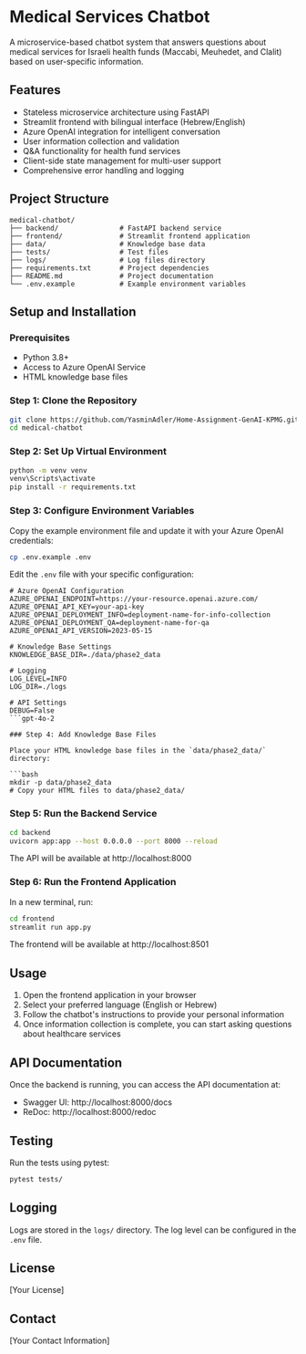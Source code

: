 # Medical Services Chatbot

A microservice-based chatbot system that answers questions about medical services for Israeli health funds (Maccabi, Meuhedet, and Clalit) based on user-specific information.

## Features

- Stateless microservice architecture using FastAPI
- Streamlit frontend with bilingual interface (Hebrew/English)
- Azure OpenAI integration for intelligent conversation
- User information collection and validation
- Q&A functionality for health fund services
- Client-side state management for multi-user support
- Comprehensive error handling and logging

## Project Structure

```
medical-chatbot/
├── backend/               # FastAPI backend service
├── frontend/              # Streamlit frontend application
├── data/                  # Knowledge base data
├── tests/                 # Test files
├── logs/                  # Log files directory
├── requirements.txt       # Project dependencies
├── README.md              # Project documentation
└── .env.example           # Example environment variables
```

## Setup and Installation

### Prerequisites

- Python 3.8+
- Access to Azure OpenAI Service
- HTML knowledge base files

### Step 1: Clone the Repository

```bash
git clone https://github.com/YasminAdler/Home-Assignment-GenAI-KPMG.git
cd medical-chatbot
```

### Step 2: Set Up Virtual Environment

```bash
python -m venv venv
venv\Scripts\activate
pip install -r requirements.txt
```

### Step 3: Configure Environment Variables

Copy the example environment file and update it with your Azure OpenAI credentials:

```bash
cp .env.example .env
```

Edit the `.env` file with your specific configuration:

```
# Azure OpenAI Configuration
AZURE_OPENAI_ENDPOINT=https://your-resource.openai.azure.com/
AZURE_OPENAI_API_KEY=your-api-key
AZURE_OPENAI_DEPLOYMENT_INFO=deployment-name-for-info-collection
AZURE_OPENAI_DEPLOYMENT_QA=deployment-name-for-qa
AZURE_OPENAI_API_VERSION=2023-05-15

# Knowledge Base Settings
KNOWLEDGE_BASE_DIR=./data/phase2_data

# Logging
LOG_LEVEL=INFO
LOG_DIR=./logs

# API Settings
DEBUG=False
```gpt-4o-2

### Step 4: Add Knowledge Base Files

Place your HTML knowledge base files in the `data/phase2_data/` directory:

```bash
mkdir -p data/phase2_data
# Copy your HTML files to data/phase2_data/
```

### Step 5: Run the Backend Service

```bash
cd backend
uvicorn app:app --host 0.0.0.0 --port 8000 --reload
```

The API will be available at http://localhost:8000

### Step 6: Run the Frontend Application

In a new terminal, run:

```bash
cd frontend
streamlit run app.py
```

The frontend will be available at http://localhost:8501

## Usage

1. Open the frontend application in your browser
2. Select your preferred language (English or Hebrew)
3. Follow the chatbot's instructions to provide your personal information
4. Once information collection is complete, you can start asking questions about healthcare services

## API Documentation

Once the backend is running, you can access the API documentation at:
- Swagger UI: http://localhost:8000/docs
- ReDoc: http://localhost:8000/redoc

## Testing

Run the tests using pytest:

```bash
pytest tests/
```

## Logging

Logs are stored in the `logs/` directory. The log level can be configured in the `.env` file.

## License

[Your License]

## Contact

[Your Contact Information]